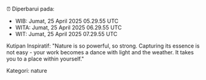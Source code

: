 ⏰ Diperbarui pada:
- WIB: Jumat, 25 April 2025 05.29.55 UTC
- WITA: Jumat, 25 April 2025 06.29.55 UTC
- WIT: Jumat, 25 April 2025 07.29.55 UTC

Kutipan Inspiratif:
"Nature is so powerful, so strong. Capturing its essence is not easy - your work becomes a dance with light and the weather. It takes you to a place within yourself."


Kategori: nature

